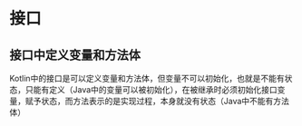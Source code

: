 # 接口

 ## 接口中定义变量和方法体
 
Kotlin中的接口是可以定义变量和方法体，但变量不可以初始化，也就是不能有状态，只能有定义（Java中的变量可以被初始化），在被继承时必须初始化接口变量，赋予状态，而方法表示的是实现过程，本身就没有状态（Java中不能有方法体）